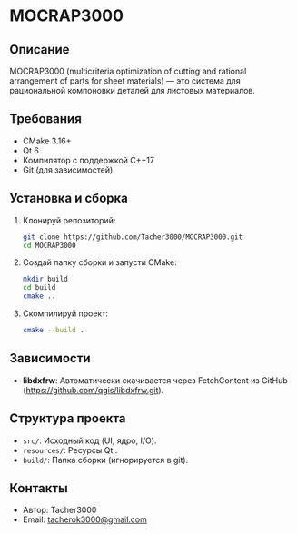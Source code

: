 # MOCRAP3000

## Описание
MOCRAP3000 (multicriteria optimization of cutting and rational arrangement of parts for sheet materials) — это система для рациональной компоновки деталей для листовых материалов.

## Требования
- CMake 3.16+
- Qt 6 
- Компилятор с поддержкой C++17
- Git (для зависимостей)

## Установка и сборка

1. Клонируй репозиторий:
   ```bash
   git clone https://github.com/Tacher3000/MOCRAP3000.git
   cd MOCRAP3000
   ```

2. Создай папку сборки и запусти CMake:
   ```bash
   mkdir build
   cd build
   cmake ..
   ```

3. Скомпилируй проект:
   ```bash
   cmake --build .
   ```

## Зависимости
- **libdxfrw**: Автоматически скачивается через FetchContent из GitHub (https://github.com/qgis/libdxfrw.git).

## Структура проекта
- `src/`: Исходный код (UI, ядро, I/O).
- `resources/`: Ресурсы Qt .
- `build/`: Папка сборки (игнорируется в git).

## Контакты
- Автор: Tacher3000
- Email: tacherok3000@gmail.com
